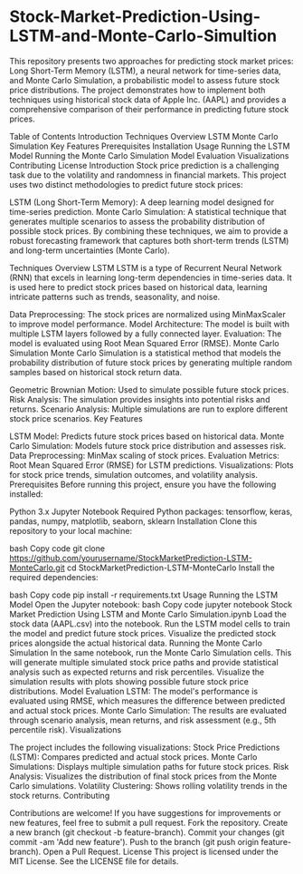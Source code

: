 # Stock-Market-Prediction-Using-LSTM-and-Monte-Carlo-Simultion 
This repository presents two approaches for predicting stock market prices: Long Short-Term Memory (LSTM), a neural network for time-series data, and Monte Carlo Simulation, a probabilistic model to assess future stock price distributions. The project demonstrates how to implement both techniques using historical stock data of Apple Inc. (AAPL) and provides a comprehensive comparison of their performance in predicting future stock prices.

Table of Contents
Introduction
Techniques Overview
LSTM
Monte Carlo Simulation
Key Features
Prerequisites
Installation
Usage
Running the LSTM Model
Running the Monte Carlo Simulation
Model Evaluation
Visualizations
Contributing
License
Introduction
Stock price prediction is a challenging task due to the volatility and randomness in financial markets. This project uses two distinct methodologies to predict future stock prices:

LSTM (Long Short-Term Memory): A deep learning model designed for time-series prediction.
Monte Carlo Simulation: A statistical technique that generates multiple scenarios to assess the probability distribution of possible stock prices.
By combining these techniques, we aim to provide a robust forecasting framework that captures both short-term trends (LSTM) and long-term uncertainties (Monte Carlo).

Techniques Overview
LSTM
LSTM is a type of Recurrent Neural Network (RNN) that excels in learning long-term dependencies in time-series data. It is used here to predict stock prices based on historical data, learning intricate patterns such as trends, seasonality, and noise.

Data Preprocessing: The stock prices are normalized using MinMaxScaler to improve model performance.
Model Architecture: The model is built with multiple LSTM layers followed by a fully connected layer.
Evaluation: The model is evaluated using Root Mean Squared Error (RMSE).
Monte Carlo Simulation
Monte Carlo Simulation is a statistical method that models the probability distribution of future stock prices by generating multiple random samples based on historical stock return data.

Geometric Brownian Motion: Used to simulate possible future stock prices.
Risk Analysis: The simulation provides insights into potential risks and returns.
Scenario Analysis: Multiple simulations are run to explore different stock price scenarios.
Key Features

LSTM Model: Predicts future stock prices based on historical data.
Monte Carlo Simulation: Models future stock price distribution and assesses risk.
Data Preprocessing: MinMax scaling of stock prices.
Evaluation Metrics: Root Mean Squared Error (RMSE) for LSTM predictions.
Visualizations: Plots for stock price trends, simulation outcomes, and volatility analysis.
Prerequisites
Before running this project, ensure you have the following installed:

Python 3.x
Jupyter Notebook
Required Python packages: tensorflow, keras, pandas, numpy, matplotlib, seaborn, sklearn
Installation
Clone this repository to your local machine:

bash
Copy code
git clone https://github.com/yourusername/StockMarketPrediction-LSTM-MonteCarlo.git
cd StockMarketPrediction-LSTM-MonteCarlo
Install the required dependencies:

bash
Copy code
pip install -r requirements.txt
Usage
Running the LSTM Model
Open the Jupyter notebook:
bash
Copy code
jupyter notebook Stock Market Prediction Using LSTM and Monte Carlo Simulation.ipynb
Load the stock data (AAPL.csv) into the notebook.
Run the LSTM model cells to train the model and predict future stock prices.
Visualize the predicted stock prices alongside the actual historical data.
Running the Monte Carlo Simulation
In the same notebook, run the Monte Carlo Simulation cells.
This will generate multiple simulated stock price paths and provide statistical analysis such as expected returns and risk percentiles.
Visualize the simulation results with plots showing possible future stock price distributions.
Model Evaluation
LSTM: The model's performance is evaluated using RMSE, which measures the difference between predicted and actual stock prices.
Monte Carlo Simulation: The results are evaluated through scenario analysis, mean returns, and risk assessment (e.g., 5th percentile risk).
Visualizations



The project includes the following visualizations:
Stock Price Predictions (LSTM): Compares predicted and actual stock prices.
Monte Carlo Simulations: Displays multiple simulation paths for future stock prices.
Risk Analysis: Visualizes the distribution of final stock prices from the Monte Carlo simulations.
Volatility Clustering: Shows rolling volatility trends in the stock returns.
Contributing

Contributions are welcome! If you have suggestions for improvements or new features, feel free to submit a pull request.
Fork the repository.
Create a new branch (git checkout -b feature-branch).
Commit your changes (git commit -am 'Add new feature').
Push to the branch (git push origin feature-branch).
Open a Pull Request.
License
This project is licensed under the MIT License. See the LICENSE file for details.
